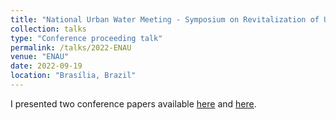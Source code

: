 ```yaml
---
title: "National Urban Water Meeting - Symposium on Revitalization of Urban Rivers"
collection: talks
type: "Conference proceeding talk"
permalink: /talks/2022-ENAU
venue: "ENAU"
date: 2022-09-19
location: "Brasília, Brazil"
---
```

I presented two conference papers available [here](https://anais.abrhidro.org.br/job.php?Job=14148) and [here](https://anais.abrhidro.org.br/job.php?Job=14142).
